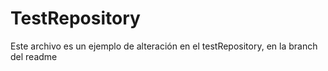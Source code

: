 # TestRepository
Este archivo es un ejemplo de alteración en el testRepository, en la branch del readme
